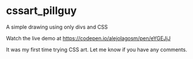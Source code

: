 # cssart_pillguy
A simple drawing using only divs and CSS

Watch the live demo at https://codepen.io/alejolagosm/pen/eYGEJjJ

It was my first time trying CSS art. Let me know if you have any comments.
